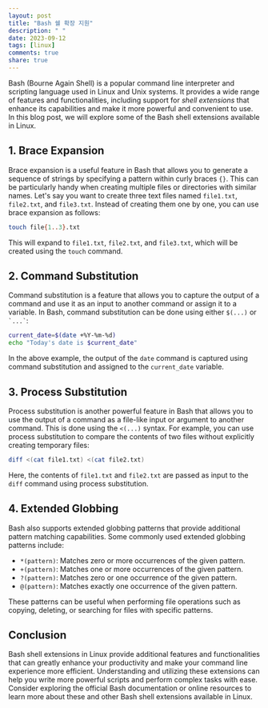 ```yaml
---
layout: post
title: "Bash 쉘 확장 지원"
description: " "
date: 2023-09-12
tags: [linux]
comments: true
share: true
---
```


Bash (Bourne Again Shell) is a popular command line interpreter and scripting language used in Linux and Unix systems. It provides a wide range of features and functionalities, including support for *shell extensions* that enhance its capabilities and make it more powerful and convenient to use. In this blog post, we will explore some of the Bash shell extensions available in Linux.

## 1. Brace Expansion

Brace expansion is a useful feature in Bash that allows you to generate a sequence of strings by specifying a pattern within curly braces `{}`. This can be particularly handy when creating multiple files or directories with similar names. Let's say you want to create three text files named `file1.txt`, `file2.txt`, and `file3.txt`. Instead of creating them one by one, you can use brace expansion as follows:

```bash
touch file{1..3}.txt
```

This will expand to `file1.txt`, `file2.txt`, and `file3.txt`, which will be created using the `touch` command.

## 2. Command Substitution

Command substitution is a feature that allows you to capture the output of a command and use it as an input to another command or assign it to a variable. In Bash, command substitution can be done using either `$(...)` or `` `...` ``:

```bash
current_date=$(date +%Y-%m-%d)
echo "Today's date is $current_date"
```

In the above example, the output of the `date` command is captured using command substitution and assigned to the `current_date` variable.

## 3. Process Substitution

Process substitution is another powerful feature in Bash that allows you to use the output of a command as a file-like input or argument to another command. This is done using the `<(...)` syntax. For example, you can use process substitution to compare the contents of two files without explicitly creating temporary files:

```bash
diff <(cat file1.txt) <(cat file2.txt)
```

Here, the contents of `file1.txt` and `file2.txt` are passed as input to the `diff` command using process substitution.

## 4. Extended Globbing

Bash also supports extended globbing patterns that provide additional pattern matching capabilities. Some commonly used extended globbing patterns include:

- `*(pattern)`: Matches zero or more occurrences of the given pattern.
- `+(pattern)`: Matches one or more occurrences of the given pattern.
- `?(pattern)`: Matches zero or one occurrence of the given pattern.
- `@(pattern)`: Matches exactly one occurrence of the given pattern.

These patterns can be useful when performing file operations such as copying, deleting, or searching for files with specific patterns.

## Conclusion

Bash shell extensions in Linux provide additional features and functionalities that can greatly enhance your productivity and make your command line experience more efficient. Understanding and utilizing these extensions can help you write more powerful scripts and perform complex tasks with ease. Consider exploring the official Bash documentation or online resources to learn more about these and other Bash shell extensions available in Linux.